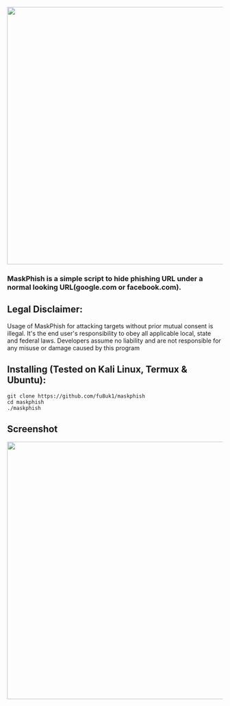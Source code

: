 <p align="center">
	<img src="https://i.imgur.com/plp3lJu.jpg" width="600px" hight="100px">
</p>



### MaskPhish is a simple script to hide phishing URL under a normal looking URL(google.com or facebook.com).


## Legal Disclaimer:
Usage of MaskPhish for attacking targets without prior mutual consent is illegal. It's the end user's responsibility to obey all applicable local, state and federal laws. Developers assume no liability and are not responsible for any misuse or damage caused by this program

## Installing (Tested on Kali Linux, Termux & Ubuntu):

```
git clone https://github.com/fu8uk1/maskphish
cd maskphish
./maskphish
```


## Screenshot
<p align="center">
	<img src="https://i.imgur.com/1JsWv4I.png" width="600px">
</p>
